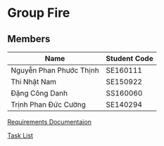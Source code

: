 # Group Fire 
## Members
| Name  | Student Code|
|---|---|
| Nguyễn Phan Phước Thịnh | SE160111 |
| Thi Nhật Nam | SE150922 |
| Đặng Công Danh | SS160060 |
| Trịnh Phan Đức Cường | SE140294 | 

[Requirements Documentaion](https://docs.google.com/document/d/1Vf2DkY22Ht1TWqGS-LX42B1y30TXoKTRMqA1ju0-oVg/edit)

[Task List](https://docs.google.com/spreadsheets/d/1ursao_H9lFKvY9YoYAoYYxt6fFMtvnnd/edit?usp=sharing&ouid=105205216414463528034&rtpof=true&sd=true)
